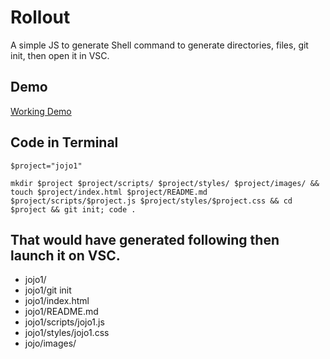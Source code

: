 # Rollout
A simple JS to generate Shell command to generate directories, files, git init, then open it in VSC.

## Demo
[Working Demo](https://jsohndata-rollout.web.app/)

## Code in Terminal
```$project="jojo1"```

```mkdir $project $project/scripts/ $project/styles/ $project/images/ && touch $project/index.html $project/README.md $project/scripts/$project.js $project/styles/$project.css && cd $project && git init; code .```

## That would have generated following then launch it on VSC.
- jojo1/
- jojo1/git init
- jojo1/index.html
- jojo1/README.md
- jojo1/scripts/jojo1.js
- jojo1/styles/jojo1.css
- jojo/images/


